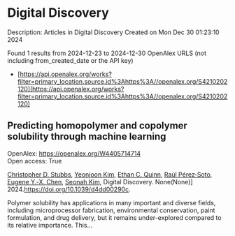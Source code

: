 # Digital Discovery
Description: Articles in Digital Discovery
Created on Mon Dec 30 01:23:10 2024

Found 1 results from 2024-12-23 to 2024-12-30
OpenAlex URLS (not including from_created_date or the API key)
- [https://api.openalex.org/works?filter=primary_location.source.id%3Ahttps%3A//openalex.org/S4210202120](https://api.openalex.org/works?filter=primary_location.source.id%3Ahttps%3A//openalex.org/S4210202120)

## Predicting homopolymer and copolymer solubility through machine learning   

OpenAlex: https://openalex.org/W4405714714    
Open access: True
    
[Christopher D. Stubbs](https://openalex.org/A5024069532), [Yeonjoon Kim](https://openalex.org/A5000294906), [Ethan C. Quinn](https://openalex.org/A5011355970), [Raúl Pérez‐Soto](https://openalex.org/A5013215173), [Eugene Y.‐X. Chen](https://openalex.org/A5018137652), [Seonah Kim](https://openalex.org/A5086535232), Digital Discovery. None(None)] 2024.https://doi.org/10.1039/d4dd00290c.
    
Polymer solubility has applications in many important and diverse fields, including microprocessor fabrication, environmental conservation, paint formulation, and drug delivery, but it remains under-explored compared to its relative importance. This...    

    

